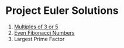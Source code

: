 # Project Euler Solutions

1. [Multiples of 3 or 5](/q001/q001.md)
2. [Even Fibonacci Numbers](/q002/q002.md)
3. Largest Prime Factor
